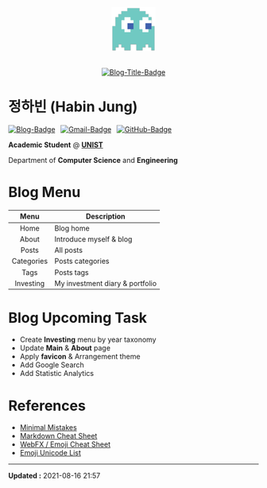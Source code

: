 <div align="center">
<img src="assets/images/img-config/logo-88x88.png">
<br><br>

[![Blog-Title-Badge](https://img.shields.io/badge/-::_BIN___::-70CAC3?style=for-the-badge)](https://habijung.github.io)
<br>
</div>


# 정하빈 (Habin Jung)

<!---
<img src="assets/images/img-settings/profile-rounded-500x500.png" width="200" height="200">
--->

[![Blog-Badge](https://img.shields.io/badge/-Blog-70CAC3?logo=jekyll&style=flat)](https://habijung.github.io)&ensp;
[![Gmail-Badge](https://img.shields.io/badge/-Gmail-EA4335?logo=Gmail&logoColor=white&style=flat)](mailto:habijung0@gmail.com)&ensp;
[![GitHub-Badge](https://img.shields.io/badge/-GitHub-181717?logo=github&style=flat)](https://github.com/habijung)

**Academic Student** @ [**UNIST**](https://unist.ac.kr)

Department of **Computer Science** and **Engineering**


# Blog Menu

| Menu | Description |
| :--: | ----------- |
| Home | Blog home |
| About | Introduce myself & blog |
| Posts | All posts |
| Categories | Posts categories |
| Tags | Posts tags |
| Investing | My investment diary & portfolio |


# Blog Upcoming Task

- Create **Investing** menu by year taxonomy
- Update **Main** & **About** page
- Apply **favicon** & Arrangement theme
- Add Google Search
- Add Statistic Analytics


# References

- [Minimal Mistakes](https://mmistakes.github.io/minimal-mistakes/)
- [Markdown Cheat Sheet](https://www.markdownguide.org/cheat-sheet/)
- [WebFX / Emoji Cheat Sheet](https://www.webfx.com/tools/emoji-cheat-sheet/)
- [Emoji Unicode List](https://unicode.org/emoji/charts/full-emoji-list.html)

---
**Updated :** 2021-08-16 21:57
